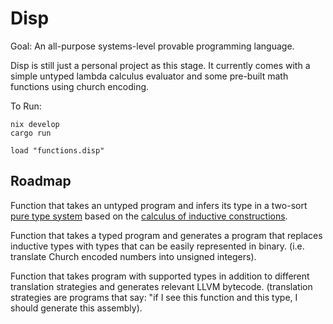 # Disp

Goal: An all-purpose systems-level provable programming language.

Disp is still just a personal project as this stage. It currently comes with a simple untyped lambda calculus evaluator and some pre-built math functions using church encoding.

To Run:
```shell
nix develop
cargo run

load "functions.disp"
```

## Roadmap

Function that takes an untyped program and infers its type in a two-sort [pure type system](https://en.wikipedia.org/wiki/Pure_type_system) based on the [calculus of inductive constructions](https://en.wikipedia.org/wiki/Calculus_of_inductive_constructions).

Function that takes a typed program and generates a program that replaces inductive types with types that can be easily represented in binary. (i.e. translate Church encoded numbers into unsigned integers).

Function that takes program with supported types in addition to different translation strategies and generates relevant LLVM bytecode. (translation strategies are programs that say: "if I see this function and this type, I should generate this assembly).